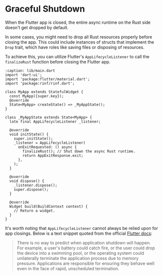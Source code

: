 # Graceful Shutdown

When the Flutter app is closed, the entire async runtime on the Rust side doesn't get dropped by default.

In some cases, you might need to drop all Rust resources properly before closing the app. This could include instances of structs that implement the `Drop` trait, which have roles like saving files or disposing of resources.

To achieve this, you can utilize Flutter's `AppLifecycleListener` to call the `finalizeRust` function before closing the Flutter app.

```{code-block} dart
:caption: lib/main.dart
import 'dart:ui';
import 'package:flutter/material.dart';
import 'package:rinf/rinf.dart';

class MyApp extends StatefulWidget {
  const MyApp({super.key});
  @override
  State<MyApp> createState() => _MyAppState();
}

class _MyAppState extends State<MyApp> {
  late final AppLifecycleListener _listener;

  @override
  void initState() {
    super.initState();
    _listener = AppLifecycleListener(
      onExitRequested: () async {
        finalizeRust(); // Shut down the async Rust runtime.
        return AppExitResponse.exit;
      },
    );
  }

  @override
  void dispose() {
    _listener.dispose();
    super.dispose();
  }

  @override
  Widget build(BuildContext context) {
    // Return a widget.
  }
}
```

It's worth noting that `AppLifecycleListener` cannot always be relied upon for app closings. Below is a text snippet quoted from the official [Flutter docs](https://api.flutter.dev/flutter/widgets/State/dispose.html):

> There is no way to predict when application shutdown will happen. For example, a user's battery could catch fire, or the user could drop the device into a swimming pool, or the operating system could unilaterally terminate the application process due to memory pressure. Applications are responsible for ensuring they behave well even in the face of rapid, unscheduled termination.
